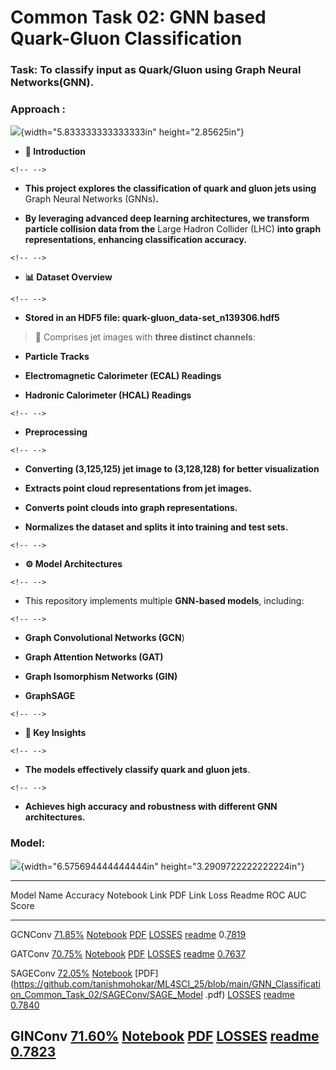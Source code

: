 # Common Task 02: GNN based Quark-Gluon Classification

### Task: To classify input as Quark/Gluon using Graph Neural Networks(GNN).

### Approach :

![]([vertopal_9c664049fcff40a191ba51f5a3ab9363/media/image1.png](https://github.com/tanishmohokar/ML4SCI_25/blob/main/GNN_Classification_Common_Task_02/graph_formation.png)){width="5.833333333333333in"
height="2.85625in"}

-   **🚀 Introduction**

```{=html}
<!-- -->
```
-   **This project explores the classification of quark and gluon jets
    using** Graph Neural Networks (GNNs)**.**

-   **By leveraging advanced deep learning architectures, we transform
    particle collision data from the** Large Hadron Collider (LHC)
    **into graph representations, enhancing classification accuracy.**

```{=html}
<!-- -->
```
-   **📊 Dataset Overview**

```{=html}
<!-- -->
```
-   **Stored in an HDF5 file: quark-gluon_data-set_n139306.hdf5**

>  Comprises jet images with **three distinct channels**:

-   **Particle Tracks**

-   **Electromagnetic Calorimeter (ECAL) Readings**

-   **Hadronic Calorimeter (HCAL) Readings**

```{=html}
<!-- -->
```
-   **Preprocessing**

```{=html}
<!-- -->
```
-   **Converting (3,125,125) jet image to (3,128,128) for better
    visualization**

-   **Extracts point cloud representations from jet images.**

-   **Converts point clouds into graph representations.**

-   **Normalizes the dataset and splits it into training and test
    sets.**

```{=html}
<!-- -->
```
-   **⚙️ Model Architectures**

```{=html}
<!-- -->
```
-   This repository implements multiple **GNN-based models**, including:

```{=html}
<!-- -->
```
-   **Graph Convolutional Networks (GCN**)

-   **Graph Attention Networks (GAT)**

-   **Graph Isomorphism Networks (GIN)**

-   **GraphSAGE**

```{=html}
<!-- -->
```
-   **🎯 Key Insights**

```{=html}
<!-- -->
```
-   **The models effectively classify quark and gluon jets**.

```{=html}
<!-- -->
```
-   **Achieves high accuracy and robustness with different GNN
    architectures.**

### Model: 

![](vertopal_9c664049fcff40a191ba51f5a3ab9363/media/image2.png){width="6.575694444444444in"
height="3.2909722222222224in"}

  ---------------------------------------------------------------------------------------------------------------------------------------------------------------------------------------------------------------------------------------------------------------------------------------------------------------------------------------------------------------------------------------------------------------------------------------------------------------------------------------------------------------------------------------------------------------------------------------------------------------------------------------------------------------------------------------------------------------------------------------------------------------------------------
  Model Name   Accuracy                                                                                                                      Notebook Link                                                                                                                  PDF Link                                                                                                                 Loss                                                                                                                      Readme                                                                                                                      ROC AUC Score
  ------------ ----------------------------------------------------------------------------------------------------------------------------- ------------------------------------------------------------------------------------------------------------------------------ ------------------------------------------------------------------------------------------------------------------------ ------------------------------------------------------------------------------------------------------------------------- --------------------------------------------------------------------------------------------------------------------------- ------------------------------------------------------------------------------------------------------------------------
  GCNConv      [71.85%](https://github.com/tanishmohokar/ML4SCI_25/blob/main/GNN_Classification_Common_Task_02/GCNConv/Accuracy_GCN.png)     [Notebook](https://github.com/tanishmohokar/ML4SCI_25/blob/main/GNN_Classification_Common_Task_02/GCNConv/GCN_Model.ipynb)     [PDF](https://github.com/tanishmohokar/ML4SCI_25/blob/main/GNN_Classification_Common_Task_02/GCNConv/GCN_Model.pdf)      [LOSSES](https://github.com/tanishmohokar/ML4SCI_25/blob/main/GNN_Classification_Common_Task_02/GCNConv/Loss_GCN.png)     [readme](https://github.com/tanishmohokar/ML4SCI_25/blob/main/GNN_Classification_Common_Task_02/GCNConv/GCNConv.markdown)   0.[7819](https://github.com/tanishmohokar/ML4SCI_25/blob/main/GNN_Classification_Common_Task_02/GCNConv/ROC_GCN.png)

  GATConv      [70.75%](https://github.com/tanishmohokar/ML4SCI_25/blob/main/GNN_Classification_Common_Task_02/GATConv/Accuracy_GAT.png)     [Notebook](https://github.com/tanishmohokar/ML4SCI_25/blob/main/GNN_Classification_Common_Task_02/GATConv/GAT_Model.ipynb)     [PDF](https://github.com/tanishmohokar/ML4SCI_25/blob/main/GNN_Classification_Common_Task_02/GATConv/GAT_Model.pdf)      [LOSSES](https://github.com/tanishmohokar/ML4SCI_25/blob/main/GNN_Classification_Common_Task_02/GATConv/Loss_GAT.png)     [readme](https://github.com/tanishmohokar/ML4SCI_25/blob/main/GNN_Classification_Common_Task_02/GATConv/GATConv.md)         [0.7637](https://github.com/tanishmohokar/ML4SCI_25/blob/main/GNN_Classification_Common_Task_02/GATConv/ROC_GAT.png)

  SAGEConv     [72.05%](https://github.com/tanishmohokar/ML4SCI_25/blob/main/GNN_Classification_Common_Task_02/SAGEConv/Accuracy_SAGE.png)   [Notebook](https://github.com/tanishmohokar/ML4SCI_25/blob/main/GNN_Classification_Common_Task_02/SAGEConv/SAGE_Model.ipynb)   [PDF](https://github.com/tanishmohokar/ML4SCI_25/blob/main/GNN_Classification_Common_Task_02/SAGEConv/SAGE_Model .pdf)   [LOSSES](https://github.com/tanishmohokar/ML4SCI_25/blob/main/GNN_Classification_Common_Task_02/SAGEConv/Loss_SAGE.png)   [readme](https://github.com/tanishmohokar/ML4SCI_25/blob/main/GNN_Classification_Common_Task_02/SAGEConv/SAGEConv.md)       [0.7840](https://github.com/tanishmohokar/ML4SCI_25/blob/main/GNN_Classification_Common_Task_02/SAGEConv/ROC_SAGE.png)
                                                                                                                                                                                                                                                                                                                                                                                                                                                                                                                                                                                                                                                           
  GINConv      [71.60%](https://github.com/tanishmohokar/ML4SCI_25/blob/main/GNN_Classification_Common_Task_02/GINConv/Accuracy_GIN.png)     [Notebook](https://github.com/tanishmohokar/ML4SCI_25/blob/main/GNN_Classification_Common_Task_02/GINConv/GIN_Model.ipynb)     [PDF](https://github.com/tanishmohokar/ML4SCI_25/blob/main/GNN_Classification_Common_Task_02/GINConv/GIN_Model.pdf)      [LOSSES](https://github.com/tanishmohokar/ML4SCI_25/blob/main/GNN_Classification_Common_Task_02/GINConv/Loss_GIN.png)     [readme](https://github.com/tanishmohokar/ML4SCI_25/blob/main/GNN_Classification_Common_Task_02/GINConv/GINConv.md)         [0.7823](https://github.com/tanishmohokar/ML4SCI_25/blob/main/GNN_Classification_Common_Task_02/GINConv/ROC_GIN.png)
  ---------------------------------------------------------------------------------------------------------------------------------------------------------------------------------------------------------------------------------------------------------------------------------------------------------------------------------------------------------------------------------------------------------------------------------------------------------------------------------------------------------------------------------------------------------------------------------------------------------------------------------------------------------------------------------------------------------------------------------------------------------------------------------

### 
